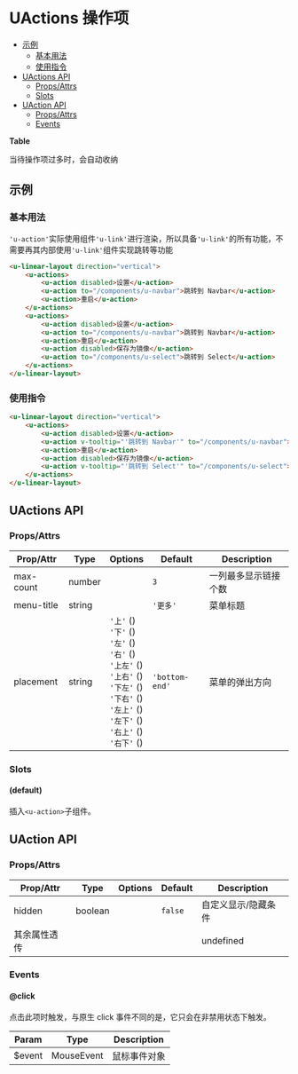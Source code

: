 <!-- 该 README.md 根据 api.yaml 和 docs/*.md 自动生成，为了方便在 GitHub 和 NPM 上查阅。如需修改，请查看源文件 -->

# UActions 操作项

- [示例](#示例)
    - [基本用法](#基本用法)
    - [使用指令](#使用指令)
- [UActions API](#uactions-api)
    - [Props/Attrs](#propsattrs)
    - [Slots](#slots)
- [UAction API](#uaction-api)
    - [Props/Attrs](#propsattrs-2)
    - [Events](#events)

**Table**

当待操作项过多时，会自动收纳

## 示例
### 基本用法

`'u-action'`实际使用组件`'u-link'`进行渲染，所以具备`'u-link'`的所有功能，不需要再其内部使用`'u-link'`组件实现跳转等功能

``` html
<u-linear-layout direction="vertical">
    <u-actions>
        <u-action disabled>设置</u-action>
        <u-action to="/components/u-navbar">跳转到 Navbar</u-action>
        <u-action>重启</u-action>
    </u-actions>
    <u-actions>
        <u-action disabled>设置</u-action>
        <u-action to="/components/u-navbar">跳转到 Navbar</u-action>
        <u-action>重启</u-action>
        <u-action disabled>保存为镜像</u-action>
        <u-action to="/components/u-select">跳转到 Select</u-action>
    </u-actions>
</u-linear-layout>
```

### 使用指令

``` html
<u-linear-layout direction="vertical">
    <u-actions>
        <u-action disabled>设置</u-action>
        <u-action v-tooltip="'跳转到 Navbar'" to="/components/u-navbar">显示Tips</u-action>
        <u-action>重启</u-action>
        <u-action disabled>保存为镜像</u-action>
        <u-action v-tooltip="'跳转到 Select'" to="/components/u-select">显示Tips</u-action>
    </u-actions>
</u-linear-layout>
```

## UActions API
### Props/Attrs

| Prop/Attr | Type | Options | Default | Description |
| --------- | ---- | ------- | ------- | ----------- |
| max-count | number |  | `3` | 一列最多显示链接个数 |
| menu-title | string |  | `'更多'` | 菜单标题 |
| placement | string | `'上'` ()<br/>`'下'` ()<br/>`'左'` ()<br/>`'右'` ()<br/>`'上左'` ()<br/>`'上右'` ()<br/>`'下左'` ()<br/>`'下右'` ()<br/>`'左上'` ()<br/>`'左下'` ()<br/>`'右上'` ()<br/>`'右下'` () | `'bottom-end'` | 菜单的弹出方向 |

### Slots

#### (default)

插入`<u-action>`子组件。

## UAction API
### Props/Attrs

| Prop/Attr | Type | Options | Default | Description |
| --------- | ---- | ------- | ------- | ----------- |
| hidden | boolean |  | `false` | 自定义显示/隐藏条件 |
| 其余属性透传 |  |  |  | undefined |

### Events

#### @click

点击此项时触发，与原生 click 事件不同的是，它只会在非禁用状态下触发。

| Param | Type | Description |
| ----- | ---- | ----------- |
| $event | MouseEvent | 鼠标事件对象 |

